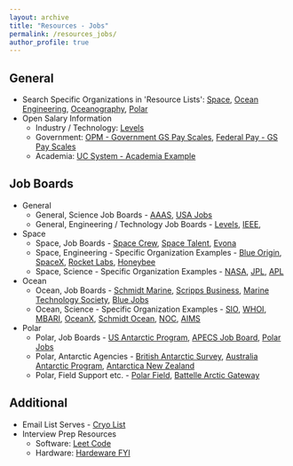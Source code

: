 ```yaml
---
layout: archive
title: "Resources - Jobs"
permalink: /resources_jobs/
author_profile: true
---
```


## General
* Search Specific Organizations in 'Resource Lists': [Space](https://andrewdmullen.github.io/resources_planetary/), [Ocean Engineering](https://andrewdmullen.github.io/resources_oceanengineering/), [Oceanography](https://andrewdmullen.github.io/resources_oceanography/), [Polar](https://andrewdmullen.github.io/resources_polar/)
* Open Salary Information
	* Industry / Technology: [Levels](https://www.levels.fyi/)
	* Government: [OPM - Government GS Pay Scales](https://www.opm.gov/policy-data-oversight/pay-leave/salaries-wages/), [Federal Pay - GS Pay Scales](https://www.federalpay.org/)
	* Academia: [UC System - Academia Example](https://ucannualwage.ucop.edu/wage/)

## Job Boards
* General
	* General, Science Job Boards - [AAAS](https://jobs.sciencecareers.org), [USA Jobs](https://www.usajobs.gov)
	* General, Engineering / Technology Job Boards - [Levels](https://www.levels.fyi/), [IEEE](https://jobs.ieee.org), 
* Space
	* Space, Job Boards - [Space Crew](https://spacecrew.com), [Space Talent](https://jobs.spacetalent.org/jobs), [Evona](https://www.evona.com/spacejobs/)
	* Space, Engineering - Specific Organization Examples -  [Blue Origin](https://www.blueorigin.com/careers/search), [SpaceX](https://www.spacex.com/careers/), [Rocket Labs](https://www.rocketlabusa.com/careers/positions/), [Honeybee](https://www.honeybeerobotics.com/about-us/careers/)
	* Space, Science - Specific Organization Examples - [NASA](https://www.nasa.gov/careers/), [JPL](https://www.jpl.jobs), [APL](https://www.jhuapl.edu/careers)
* Ocean
	* Ocean, Job Boards - [Schmidt Marine](https://jobs.schmidtmarine.org/jobs), [Scripps Business](https://scrippsbusiness.ucsd.edu/job-board/), [Marine Technology Society](https://mtsociety.careerwebsite.com/), [Blue Jobs](https://www.blue-jobs.com)
	* Ocean, Science - Specific Organization Examples - [SIO](https://scripps.ucsd.edu/portal/jobs), [WHOI](https://careers.whoi.edu/), [MBARI](https://www.mbari.org/about/careers/job-openings/), [OceanX](https://oceanx.org/forms/join-our-team/), [Schmidt Ocean](https://schmidtocean.org/apply/employment/), [NOC](https://noc.ac.uk/careers), [AIMS](https://www.aims.gov.au/careers)
* Polar
	* Polar, Job Boards - [US Antarctic Program](https://www.usap.gov/jobsandopportunities/), [APECS Job Board](https://www.apecs.is/career-resources/job-board.html), [Polar Jobs](https://polarjobs.com)
	* Polar, Antarctic Agencies - [British Antarctic Survey](https://www.bas.ac.uk/jobs/vacancies/), [Australia Antarctic Program](https://jobs.antarctica.gov.au/jobs-in-antarctica/), [Antarctica New Zealand](https://www.antarcticanz.govt.nz/jobs)
	* Polar, Field Support etc. - [Polar Field](https://www.polarfield.com/jobs), [Battelle Arctic Gateway](https://battellearcticgateway.org/careers-opportunities/)

## Additional
* Email List Serves - [Cryo List](https://lists.cryolist.org/mailman/listinfo/cryolist)
* Interview Prep Resources
	* Software: [Leet Code](https://leetcode.com)
	* Hardware: [Hardeware FYI](https://www.hardwarefyi.com)

<!---
BLUETECHWEEK.ORG
https://startblue.ucsd.edu
https://tmabluetech.org/about

Science Consulting
- CH2MHill 
- SRI (Science Applications International Corporation)
- SAIC

Fellowships
- https://seagrant.noaa.gov/communities/students/graduate-fellows/knauss-fellowship-program/

Gov
- https://new.nsf.gov/careers/openings


Career Paths

Leadership & Directors Council
- SIO: https://scripps.ucsd.edu/about/leadership/directors-council, https://scripps.ucsd.edu/about/leadership/profiles

- MBARI: https://www.mbari.org/about/leadership-staff/board-of-directors/

- NSF OPP: https://www.nsf.gov/geo/opp/opp_advisory/members.jsp, https://www.nsf.gov/geo/opp/opp_advisory/members_bios/bios_2017.jsp#mt

- JPL: https://www.jpl.nasa.gov/who-we-are/faces-of-leadership-the-directors-of-jpl/, https://www.jpl.nasa.gov/who-we-are/executive-council/, https://d2pn8kiwq2w21t.cloudfront.net/documents/2023-annual-report_leadership.pdf

- Schmidt Ocean: https://schmidtocean.org/about/advisory-board/

- Planetary Society: https://www.planetary.org/about/advisory-council

- HUB Ocean: https://www.hubocean.earth/centre/board

Alumni List
https://en.wikipedia.org/wiki/Category:Scripps_Institution_of_Oceanography_alumni
--->
